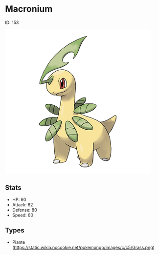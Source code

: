 # Macronium


ID: 153

![](https://raw.githubusercontent.com/PokeAPI/sprites/master/sprites/pokemon/other/official-artwork/153.png "Macronium")

## Stats


 - HP: 60
 - Attack: 62
 - Defense: 80
 - Speed: 60

## Types


 - Plante (https://static.wikia.nocookie.net/pokemongo/images/c/c5/Grass.png)
